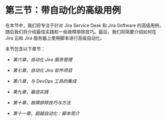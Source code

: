 # 第三节：带自动化的高级用例

在本节中，我们将专注于针对 Jira Service Desk 和 Jira Software 的高级用例，随后我们将介绍最佳实践和一些故障排除技巧。最后，我们将简要介绍如何在 Jira 云和 Jira 服务器上使用脚本进行高级自动化。

本节包含以下章节：

+   *第六章*，*自动化 Jira 服务管理*

+   *第七章*，*自动化 Jira 软件项目*

+   *第八章*，*与 DevOps 工具的集成*

+   *第九章*，*最佳实践*

+   *第十章*，*故障排除技巧与方法*

+   *第十一章*，*超越自动化：脚本简介*
